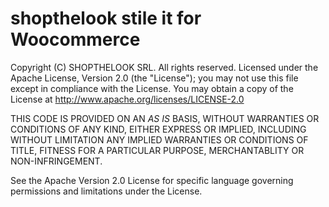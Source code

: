 # shopthelook stile it for Woocommerce 
Copyright (C) SHOPTHELOOK SRL. All rights reserved.
Licensed under the Apache License, Version 2.0 (the "License"); you may not use
this file except in compliance with the License. You may obtain a copy of the
License at http://www.apache.org/licenses/LICENSE-2.0

THIS CODE IS PROVIDED ON AN *AS IS* BASIS, WITHOUT WARRANTIES OR CONDITIONS OF ANY
KIND, EITHER EXPRESS OR IMPLIED, INCLUDING WITHOUT LIMITATION ANY IMPLIED
WARRANTIES OR CONDITIONS OF TITLE, FITNESS FOR A PARTICULAR PURPOSE,
MERCHANTABLITY OR NON-INFRINGEMENT.

See the Apache Version 2.0 License for specific language governing permissions
and limitations under the License.
